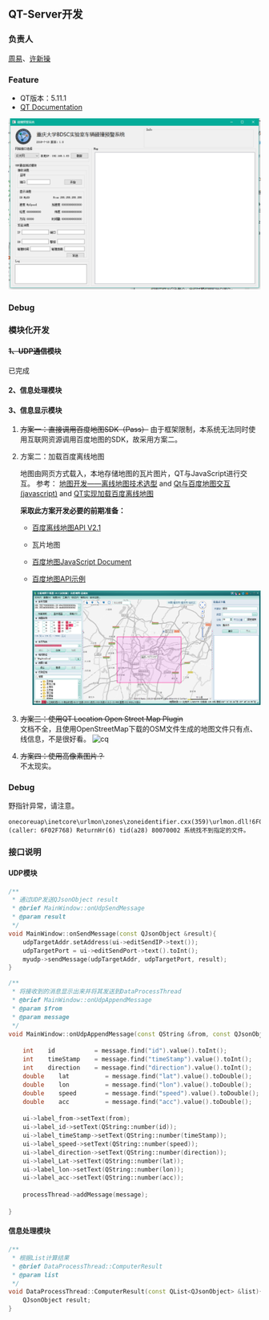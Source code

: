 ## QT-Server开发

### 负责人

[周易](https://github.com/Eva-zhouyi)、[许新操](https://github.com/neardws)

### Feature

- QT版本：5.11.1
- [QT Documentation](http://doc.qt.io/qt-5/)

![ui_v0.1](image/ui_v0.1.png)

### Debug

### 模块化开发

#### ~~1、UDP通信模块~~

已完成

#### 2、信息处理模块

#### 3、信息显示模块

1. ~~方案一：直接调用百度地图SDK（Pass）~~
   由于框架限制，本系统无法同时使用互联网资源调用百度地图的SDK，故采用方案二。

2. 方案二：加载百度离线地图

   地图由网页方式载入，本地存储地图的瓦片图片，QT与JavaScript进行交互。
   参考： [地图开发——离线地图技术选型](http://lixuanqi.me/2018/02/27/%E5%9C%B0%E5%9B%BE%E5%BC%80%E5%8F%91%E2%80%94%E2%80%94%E7%A6%BB%E7%BA%BF%E5%9C%B0%E5%9B%BE%E6%8A%80%E6%9C%AF%E9%80%89%E5%9E%8B/) and [Qt与百度地图交互(javascript)](http://kevinlq.com/2017/05/16/Qt_and_baiduMap_interaction/) and [QT实现加载百度离线地图](https://blog.csdn.net/john_kai/article/details/80290072)

   **采取此方案开发必要的前期准备：**

   - [百度离线地图API V2.1](http://www.xiaoguo123.com/p/baidumap_offline_v21/)
   - 瓦片地图
   - [百度地图JavaScript Document](http://lbsyun.baidu.com/cms/jsapi/reference/jsapi_reference.html#a0b0)
   - [百度地图API示例](http://developer.baidu.com/map/jsdemo.htm#a1_2)
     
     ![map_download](image/map_download.png)  


3. ~~方案三：使用QT Location Open Street Map Plugin~~  \
   文档不全，且使用OpenStreetMap下载的OSM文件生成的地图文件只有点、线信息，不是很好看。
   ![cq](image/cq.png)

4. ~~方案四：使用高像素图片？~~\
   不太现实。

### Debug

野指针异常，请注意。
```
onecoreuap\inetcore\urlmon\zones\zoneidentifier.cxx(359)\urlmon.dll!6F02FA50: (caller: 6F02F768) ReturnHr(6) tid(a28) 80070002 系统找不到指定的文件。
```

### 接口说明

#### UDP模块

```cpp
/**
 * 通过UDP发送QJsonObject result
 * @brief MainWindow::onUdpSendMessage
 * @param result
 */
void MainWindow::onSendMessage(const QJsonObject &result){
    udpTargetAddr.setAddress(ui->editSendIP->text());
    udpTargetPort = ui->editSendPort->text().toInt();
    myudp->sendMessage(udpTargetAddr, udpTargetPort, result);
}
```

```cpp
/**
 * 将接收到的消息显示出来并将其发送到DataProcessThread
 * @brief MainWindow::onUdpAppendMessage
 * @param $from
 * @param message
 */
void MainWindow::onUdpAppendMessage(const QString &from, const QJsonObject &message){

    int    id           = message.find("id").value().toInt();
    int    timeStamp    = message.find("timeStamp").value().toInt();
    int    direction    = message.find("direction").value().toInt();
    double    lat          = message.find("lat").value().toDouble();
    double    lon          = message.find("lon").value().toDouble();
    double    speed        = message.find("speed").value().toDouble();
    double    acc          = message.find("acc").value().toDouble();

    ui->label_from->setText(from);
    ui->label_id->setText(QString::number(id));
    ui->label_timeStamp->setText(QString::number(timeStamp));
    ui->label_speed->setText(QString::number(speed));
    ui->label_direction->setText(QString::number(direction));
    ui->label_Lat->setText(QString::number(lat));
    ui->label_lon->setText(QString::number(lon));
    ui->label_acc->setText(QString::number(acc));

    processThread->addMessage(message);

}
```

#### 信息处理模块

```cpp
/**
 * 根据List计算结果
 * @brief DataProcessThread::ComputerResult
 * @param list
 */
void DataProcessThread::ComputerResult(const QList<QJsonObject> &list){
    QJsonObject result;
}
```
